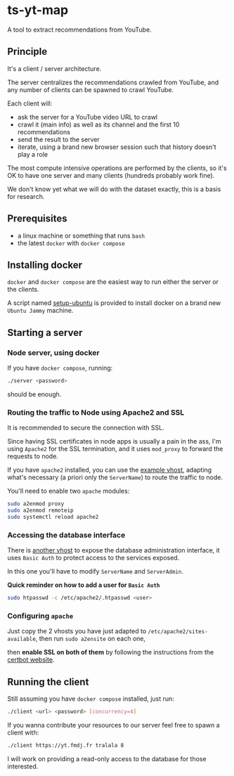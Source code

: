 # ts-yt-map

A tool to extract recommendations from YouTube.

## Principle

It's a client / server architecture.

The server centralizes the recommendations crawled from YouTube, and any number of
clients can be spawned to crawl YouTube.

Each client will:

- ask the server for a YouTube video URL to crawl
- crawl it (main info) as well as its channel and the first 10 recommendations
- send the result to the server
- iterate, using a brand new browser session such that history doesn't play a role

The most compute intensive operations are performed by the clients, so it's OK to have one server
and many clients (hundreds probably work fine).

We don't know yet what we will do with the dataset exactly, this is a basis for research.

## Prerequisites

- a linux machine or something that runs `bash`
- the latest `docker` with `docker compose`

## Installing docker

`docker` and `docker compose` are the easiest way to run either the server or the clients.

A script named [setup-ubuntu](setup-ubuntu) is provided to install docker on a brand new `Ubuntu Jammy` machine.

## Starting a server

### Node server, using docker

If you have `docker compose`, running:

```bash
./server <password>
```

should be enough.

### Routing the traffic to Node using Apache2 and SSL

It is recommended to secure the connection with SSL.

Since having SSL certificates in node apps is usually a pain in the ass, I'm using `Apache2` for the SSL termination, and it uses `mod_proxy` to forward the requests to node.

If you have `apache2` installed, you can use
the [example vhost](examples/yt.vhost.conf), adapting what's necessary (a priori only the `ServerName`) to route the traffic to node.

You'll need to enable two `apache` modules:

```bash
sudo a2enmod proxy
sudo a2enmod remoteip
sudo systemctl reload apache2
```


### Accessing the database interface

There is [another vhost](examples/adminer.vhost.conf) to expose the database administration interface, it uses `Basic Auth` to protect access to the services exposed.

In this one you'll have to modify `ServerName` and `ServerAdmin`.

**Quick reminder on how to add a user for `Basic Auth`**

```bash
sudo htpasswd -c /etc/apache2/.htpasswd <user>
```
### Configuring `apache`

Just copy the 2 vhosts you have just adapted to `/etc/apache2/sites-available`, then run `sudo a2ensite` on each one,

then **enable SSL on both of them** by following the instructions from the [certbot website](https://certbot.eff.org/).

## Running the client

Still assuming you have `docker compose` installed,
just run:

```bash
./client <url> <password> [concurrency=4]
```

If you wanna contribute your resources to our server feel free to spawn a client with:

```bash
./client https://yt.fmdj.fr tralala 8
```

I will work on providing a read-only access to the database for those interested.